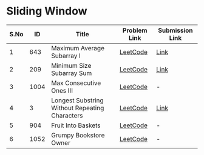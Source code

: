 # Sliding Window

| S.No | ID   | Title                                   | Problem Link | Submission Link |
|------|------|-----------------------------------------|--------------|----------------|
| 1    | 643  | Maximum Average Subarray I              | [LeetCode](https://leetcode.com/problems/maximum-average-subarray-i/) | [Link](https://leetcode.com/submissions/detail/1788521298/) |
| 2    | 209  | Minimum Size Subarray Sum               | [LeetCode](https://leetcode.com/problems/minimum-size-subarray-sum/) | [Link](https://leetcode.com/submissions/detail/1788585526/) |
| 3    | 1004 | Max Consecutive Ones III                | [LeetCode](https://leetcode.com/problems/max-consecutive-ones-iii/) | - |
| 4    | 3    | Longest Substring Without Repeating Characters | [LeetCode](https://leetcode.com/problems/longest-substring-without-repeating-characters/) | [Link](https://leetcode.com/submissions/detail/1786480717/) |
| 5    | 904  | Fruit Into Baskets                      | [LeetCode](https://leetcode.com/problems/fruit-into-baskets/) | - |
| 6    | 1052 | Grumpy Bookstore Owner                  | [LeetCode](https://leetcode.com/problems/grumpy-bookstore-owner/) | - |
